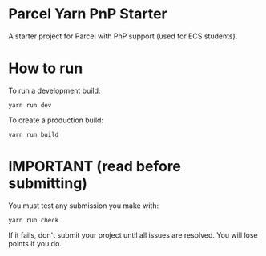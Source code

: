 # Parcel Yarn PnP Starter

A starter project for Parcel with PnP support (used for ECS students).

# How to run

To run a development build:

```
yarn run dev
```

To create a production build:

```
yarn run build
```

# IMPORTANT (read before submitting)

You must test any submission you make with:

```
yarn run check
```

If it fails, don't submit your project until all issues are resolved.
You will lose points if you do.
